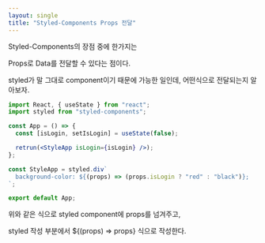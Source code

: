 ```yaml
---
layout: single
title: "Styled-Components Props 전달"
---
```


Styled-Components의 장점 중에 한가지는

Props로 Data를 전달할 수 있다는 점이다.

styled가 말 그대로 component이기 때문에 가능한 일인데, 어떤식으로 전달되는지 알아보자.

```jsx
import React, { useState } from "react";
import styled from "styled-components";

const App = () => {
  const [isLogin, setIsLogin] = useState(false);

  retrun(<StyleApp isLogin={isLogin} />);
};

const StyleApp = styled.div`
  background-color: ${(props) => (props.isLogin ? "red" : "black")};
`;

export default App;
```

위와 같은 식으로 styled component에 props를 넘겨주고,

styled 작성 부분에서 ${(props) ⇒ props} 식으로 작성한다.
